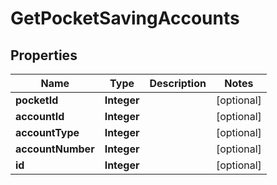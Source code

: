

# GetPocketSavingAccounts

## Properties

Name | Type | Description | Notes
------------ | ------------- | ------------- | -------------
**pocketId** | **Integer** |  |  [optional]
**accountId** | **Integer** |  |  [optional]
**accountType** | **Integer** |  |  [optional]
**accountNumber** | **Integer** |  |  [optional]
**id** | **Integer** |  |  [optional]




